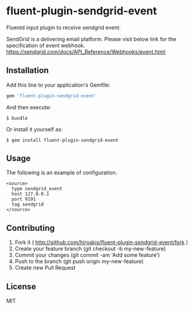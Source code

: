 # fluent-plugin-sendgrid-event

Fluentd input plugin to receive sendgrid event.

SendGrid is a delivering email platform.  Please visit below link for the specification of event webhook.
https://sendgrid.com/docs/API_Reference/Webhooks/event.html

## Installation

Add this line to your application's Gemfile:

```ruby
gem 'fluent-plugin-sendgrid-event'
```

And then execute:

    $ bundle

Or install it yourself as:

    $ gem install fluent-plugin-sendgrid-event

## Usage

The following is an example of configuration.

```
<source>
  type sendgrid_event
  host 127.0.0.1
  port 9191
  tag sendgrid
</source>
```

## Contributing

1. Fork it ( http://github.com/hiroakis/fluent-plugin-sendgrid-event/fork )
2. Create your feature branch (git checkout -b my-new-feature)
3. Commit your changes (git commit -am 'Add some feature')
4. Push to the branch (git push origin my-new-feature)
5. Create new Pull Request

## License

MIT
